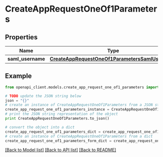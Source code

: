# CreateAppRequestOneOf1Parameters


## Properties
Name | Type | Description | Notes
------------ | ------------- | ------------- | -------------
**saml_username** | [**CreateAppRequestOneOf1ParametersSamlUsername**](CreateAppRequestOneOf1ParametersSamlUsername.md) |  | 

## Example

```python
from openapi_client.models.create_app_request_one_of1_parameters import CreateAppRequestOneOf1Parameters

# TODO update the JSON string below
json = "{}"
# create an instance of CreateAppRequestOneOf1Parameters from a JSON string
create_app_request_one_of1_parameters_instance = CreateAppRequestOneOf1Parameters.from_json(json)
# print the JSON string representation of the object
print CreateAppRequestOneOf1Parameters.to_json()

# convert the object into a dict
create_app_request_one_of1_parameters_dict = create_app_request_one_of1_parameters_instance.to_dict()
# create an instance of CreateAppRequestOneOf1Parameters from a dict
create_app_request_one_of1_parameters_form_dict = create_app_request_one_of1_parameters.from_dict(create_app_request_one_of1_parameters_dict)
```
[[Back to Model list]](../README.md#documentation-for-models) [[Back to API list]](../README.md#documentation-for-api-endpoints) [[Back to README]](../README.md)


